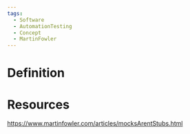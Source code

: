 ```yaml
---
tags:
  - Software
  - AutomationTesting
  - Concept
  - MartinFowler
---
```

# Definition
# Resources
https://www.martinfowler.com/articles/mocksArentStubs.html